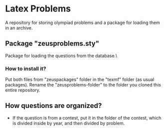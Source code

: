 # Latex Problems
A repository for storing olympiad problems and a package for loading them in an archive.

## Package "zeusproblems.sty"
Package for loading the questions from the database.\

### How to install it?
Put both files from "zeuspackages" folder in the "texmf" folder (as usual packages). Rename the "zeusproblems-folder" to the folder you cloned this entire repository.

## How questions are organized?
- If the question is from a contest, put it in the folder of the contest, which is divided inside by year, and then divided by problem. 
